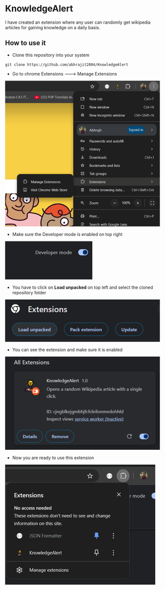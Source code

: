 # KnowledgeAlert
I have created an extension where any user can randomly get wikipedia articles for gaining knowledge on a daily basis.

## How to use it
- Clone this repository into your system
```
git clone https://github.com/abhrajit2004/KnowledgeAlert
```
- Go to chrome Extensions ---> Manage Extensions

![alt text](images/image-5.png)

- Make sure the Developer mode is enabled on top right

![alt text](images/image-4.png)

- You have to click on **Load unpacked** on top left and select the cloned repository folder

![alt text](images/image-2.png)

- You can see the extension and make sure it is enabled

![alt text](images/image-3.png)

- Now you are ready to use this extension

![alt text](images/image-6.png)